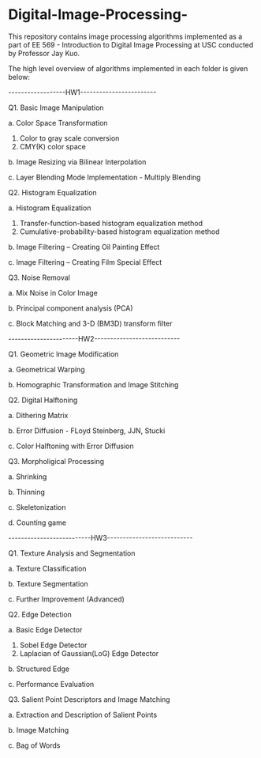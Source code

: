 # Digital-Image-Processing-

This repository contains image processing algorithms implemented as a
part of EE 569 - Introduction to Digital Image Processing at USC conducted by Professor Jay Kuo.

The high level overview of algorithms implemented in each folder is
given below:

------------------HW1------------------------

Q1. Basic Image Manipulation

a. Color Space Transformation
1. Color to gray scale conversion
2. CMY(K) color space

b. Image Resizing via Bilinear Interpolation

c. Layer Blending Mode Implementation - Multiply Blending

Q2. Histogram Equalization

a. Histogram Equalization
1. Transfer-function-based histogram equalization method
2. Cumulative-probability-based histogram equalization method

b. Image Filtering – Creating Oil Painting Effect

c. Image Filtering – Creating Film Special Effect

Q3. Noise Removal

a. Mix Noise in Color Image

b. Principal component analysis (PCA)

c. Block Matching and 3-D (BM3D) transform filter

----------------------HW2---------------------------

Q1. Geometric Image Modification

a. Geometrical Warping 

b. Homographic Transformation and Image Stitching

Q2. Digital Halftoning

a. Dithering Matrix

b. Error Diffusion - FLoyd Steinberg, JJN, Stucki

c. Color Halftoning with Error Diffusion

Q3. Morpholigical Processing

a. Shrinking

b. Thinning

c. Skeletonization

d. Counting game

--------------------------HW3---------------------------

Q1. Texture Analysis and Segmentation

a. Texture Classification 

b. Texture Segmentation

c. Further Improvement (Advanced)

Q2. Edge Detection

a. Basic Edge Detector
1. Sobel Edge Detector
2. Laplacian of Gaussian(LoG) Edge Detector

b. Structured Edge

c. Performance Evaluation

Q3. Salient Point Descriptors and Image Matching

a. Extraction and Description of Salient Points

b. Image Matching

c. Bag of Words


